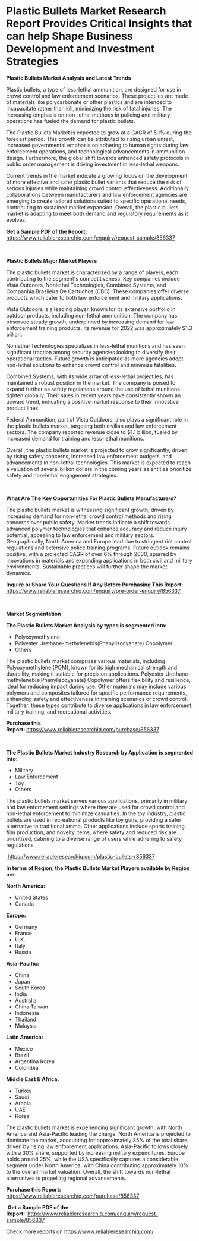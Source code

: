 <p><h1>Plastic Bullets Market Research Report Provides Critical Insights that can help Shape Business Development and Investment Strategies</h1></p><p><strong>Plastic Bullets Market Analysis and Latest Trends</strong></p>
<p><p>Plastic bullets, a type of less-lethal ammunition, are designed for use in crowd control and law enforcement scenarios. These projectiles are made of materials like polycarbonate or other plastics and are intended to incapacitate rather than kill, minimizing the risk of fatal injuries. The increasing emphasis on non-lethal methods in policing and military operations has fueled the demand for plastic bullets.</p><p>The Plastic Bullets Market is expected to grow at a CAGR of 5.1% during the forecast period. This growth can be attributed to rising urban unrest, increased governmental emphasis on adhering to human rights during law enforcement operations, and technological advancements in ammunition design. Furthermore, the global shift towards enhanced safety protocols in public order management is driving investment in less-lethal weapons.</p><p>Current trends in the market indicate a growing focus on the development of more effective and safer plastic bullet variants that reduce the risk of serious injuries while maintaining crowd control effectiveness. Additionally, collaborations between manufacturers and law enforcement agencies are emerging to create tailored solutions suited to specific operational needs, contributing to sustained market expansion. Overall, the plastic bullets market is adapting to meet both demand and regulatory requirements as it evolves.</p></p>
<p><strong>Get a Sample PDF of the Report:&nbsp;</strong> <a href="https://www.reliableresearchiq.com/enquiry/request-sample/856337?utm_campaign=2983&utm_medium=2&utm_source=Github&utm_content=ia&utm_term=08042025&utm_id=plastic-bullets">https://www.reliableresearchiq.com/enquiry/request-sample/856337</a></p>
<p>&nbsp;</p>
<p><strong>Plastic Bullets Major Market Players</strong></p>
<p><p>The plastic bullets market is characterized by a range of players, each contributing to the segment's competitiveness. Key companies include Vista Outdoors, Nonlethal Technologies, Combined Systems, and Companhia Brasileira De Cartuchos (CBC). These companies offer diverse products which cater to both law enforcement and military applications.</p><p>Vista Outdoors is a leading player, known for its extensive portfolio in outdoor products, including non-lethal ammunition. The company has observed steady growth, underpinned by increasing demand for law enforcement training products. Its revenue for 2022 was approximately $1.3 billion.</p><p>Nonlethal Technologies specializes in less-lethal munitions and has seen significant traction among security agencies looking to diversify their operational tactics. Future growth is anticipated as more agencies adopt non-lethal solutions to enhance crowd control and minimize fatalities.</p><p>Combined Systems, with its wide array of less-lethal projectiles, has maintained a robust position in the market. The company is poised to expand further as safety regulations around the use of lethal munitions tighten globally. Their sales in recent years have consistently shown an upward trend, indicating a positive market response to their innovative product lines.</p><p>Federal Ammunition, part of Vista Outdoors, also plays a significant role in the plastic bullets market, targeting both civilian and law enforcement sectors. The company reported revenue close to $1.1 billion, fueled by increased demand for training and less-lethal munitions.</p><p>Overall, the plastic bullets market is projected to grow significantly, driven by rising safety concerns, increased law enforcement budgets, and advancements in non-lethal technologies. This market is expected to reach a valuation of several billion dollars in the coming years as entities prioritize safety and non-lethal engagement strategies.</p></p>
<p>&nbsp;</p>
<p><strong>What Are The Key Opportunities For Plastic Bullets Manufacturers?</strong></p>
<p><p>The plastic bullets market is witnessing significant growth, driven by increasing demand for non-lethal crowd control methods and rising concerns over public safety. Market trends indicate a shift towards advanced polymer technologies that enhance accuracy and reduce injury potential, appealing to law enforcement and military sectors. Geographically, North America and Europe lead due to stringent riot control regulations and extensive police training programs. Future outlook remains positive, with a projected CAGR of over 6% through 2030, spurred by innovations in materials and expanding applications in both civil and military environments. Sustainable practices will further shape the market dynamics.</p></p>
<p><strong>Inquire or Share Your Questions If Any Before Purchasing This Report:</strong> <a href="https://www.reliableresearchiq.com/enquiry/pre-order-enquiry/856337?utm_campaign=2983&utm_medium=2&utm_source=Github&utm_content=ia&utm_term=08042025&utm_id=plastic-bullets">https://www.reliableresearchiq.com/enquiry/pre-order-enquiry/856337</a></p>
<p>&nbsp;</p>
<p><strong>Market Segmentation</strong></p>
<p><strong>The Plastic Bullets Market Analysis by types is segmented into:</strong></p>
<p><ul><li>Polyoxymethylene</li><li>Polyester Urethane-methylenebis(Phenylisocyanate) Copolymer</li><li>Others</li></ul></p>
<p><p>The plastic bullets market comprises various materials, including Polyoxymethylene (POM), known for its high mechanical strength and durability, making it suitable for precision applications. Polyester Urethane-methylenebis(Phenylisocyanate) Copolymer offers flexibility and resilience, ideal for reducing impact during use. Other materials may include various polymers and composites tailored for specific performance requirements, enhancing safety and effectiveness in training scenarios or crowd control. Together, these types contribute to diverse applications in law enforcement, military training, and recreational activities.</p></p>
<p><strong>Purchase this Report:&nbsp;</strong><a href="https://www.reliableresearchiq.com/purchase/856337?utm_campaign=2983&utm_medium=2&utm_source=Github&utm_content=ia&utm_term=08042025&utm_id=plastic-bullets">https://www.reliableresearchiq.com/purchase/856337</a></p>
<p>&nbsp;</p>
<p><strong>The Plastic Bullets Market Industry Research by Application is segmented into:</strong></p>
<p><ul><li>Military</li><li>Law Enforcement</li><li>Toy</li><li>Others</li></ul></p>
<p><p>The plastic bullets market serves various applications, primarily in military and law enforcement settings where they are used for crowd control and non-lethal enforcement to minimize casualties. In the toy industry, plastic bullets are used in recreational products like toy guns, providing a safer alternative to traditional ammo. Other applications include sports training, film production, and novelty items, where safety and reduced risk are prioritized, catering to a diverse range of users while adhering to safety regulations.</p></p>
<p><a href="https://www.reliableresearchiq.com/plastic-bullets-r856337?utm_campaign=2983&utm_medium=2&utm_source=Github&utm_content=ia&utm_term=08042025&utm_id=plastic-bullets">&nbsp;https://www.reliableresearchiq.com/plastic-bullets-r856337</a></p>
<p><strong>In terms of Region, the Plastic Bullets Market Players available by Region are:</strong></p>
<p>
    <p> <strong> North America: </strong>
        <ul>
            <li>United States</li>
            <li>Canada</li>
        </ul>
        </p> 
    <p> <strong> Europe: </strong>
        <ul>
            <li>Germany</li>
            <li>France</li>
            <li>U.K.</li>
            <li>Italy</li>
            <li>Russia</li>
        </ul>
        </p> 
    <p> <strong> Asia-Pacific: </strong>
        <ul>
            <li>China</li>
            <li>Japan</li>
            <li>South Korea</li>
            <li>India</li>
            <li>Australia</li>
            <li>China Taiwan</li>
            <li>Indonesia</li>
            <li>Thailand</li>
            <li>Malaysia</li>
        </ul>
        </p> 
    <p> <strong> Latin America: </strong>
        <ul>
            <li>Mexico</li>
            <li>Brazil</li>
            <li>Argentina Korea</li>
            <li>Colombia</li>
        </ul>
        </p> 
    <p> <strong> Middle East & Africa: </strong>
        <ul>
            <li>Turkey</li>
            <li>Saudi</li>
            <li>Arabia</li>
            <li>UAE</li>
            <li>Korea</li>
        </ul>
    </p>
    </p>
<p><p>The plastic bullets market is experiencing significant growth, with North America and Asia-Pacific leading the charge. North America is projected to dominate the market, accounting for approximately 35% of the total share, driven by rising law enforcement applications. Asia-Pacific follows closely with a 30% share, supported by increasing military expenditures. Europe holds around 25%, while the USA specifically captures a considerable segment under North America, with China contributing approximately 10% to the overall market valuation. Overall, the shift towards non-lethal alternatives is propelling regional advancements.</p></p>
<p><strong>Purchase this Report: </strong><a href="https://www.reliableresearchiq.com/purchase/856337?utm_campaign=2983&utm_medium=2&utm_source=Github&utm_content=ia&utm_term=08042025&utm_id=plastic-bullets">https://www.reliableresearchiq.com/purchase/856337</a></p>
<p>&nbsp;<strong>Get a Sample PDF of the Report:&nbsp;&nbsp;</strong><a href="https://www.reliableresearchiq.com/enquiry/request-sample/856337?utm_campaign=2983&utm_medium=2&utm_source=Github&utm_content=ia&utm_term=08042025&utm_id=plastic-bullets">https://www.reliableresearchiq.com/enquiry/request-sample/856337</a></p>
<p><strong></strong></p>
<p>Check more reports on <a href="https://www.reliableresearchiq.com/?utm_campaign=2983&utm_medium=2&utm_source=Github&utm_content=ia&utm_term=08042025&utm_id=plastic-bullets">https://www.reliableresearchiq.com/</a></p>